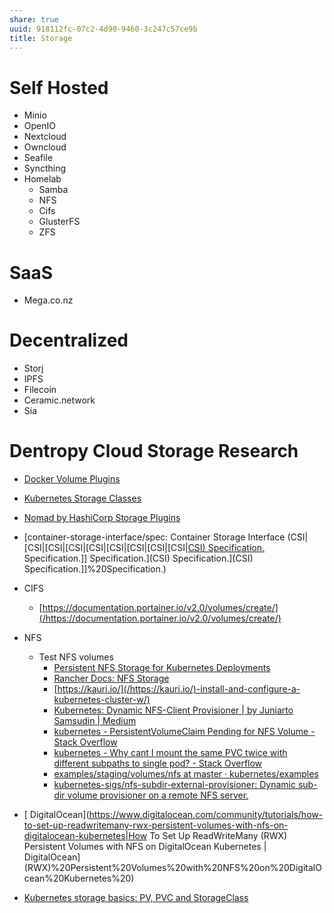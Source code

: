 ```yaml
---
share: true
uuid: 918112fc-07c2-4d90-9460-3c247c57ce9b
title: Storage
---
```

# Self Hosted

* Minio
* OpenIO
* Nextcloud
* Owncloud
* Seafile
* Syncthing
* Homelab
  * Samba
  * NFS
  * Cifs
  * GlusterFS
  * ZFS

# SaaS

* Mega.co.nz

# Decentralized

* Storj
* IPFS
* Filecoin
* Ceramic.network
* Sia

# Dentropy Cloud Storage Research

* [Docker Volume Plugins](https://docs.docker.com/engine/extend/legacy_plugins/)
* [Kubernetes Storage Classes](https://kubernetes.io/docs/concepts/storage/storage-classes/)
* [Nomad by HashiCorp Storage Plugins](https://www.nomadproject.io/docs/internals/plugins/csi)
* [container-storage-interface/spec: Container Storage Interface (CSI|[CSI|[CSI|[CSI|[CSI|[CSI|[CSI|[CSI|[CSI|[CSI) Specification.](/CSI) Specification.]] Specification.](CSI) Specification.](CSI) Specification.]]%20Specification.)

* CIFS
  * [https://documentation.portainer.io/v2.0/volumes/create/](/https://documentation.portainer.io/v2.0/volumes/create/)
* NFS
  * Test NFS volumes
    * [Persistent NFS Storage for Kubernetes Deployments](https://sysadmins.co.za/persistent-nfs-storage-for-kubernetes-deployments/)
    * [Rancher Docs: NFS Storage](https://rancher.com/docs/rancher/v2.x/en/cluster-admin/volumes-and-storage/examples/nfs/)
    * [https://kauri.io/](/https://kauri.io/)-install-and-configure-a-kubernetes-cluster-w/)
    * [Kubernetes: Dynamic NFS-Client Provisioner | by Juniarto Samsudin | Medium](https://juniarto-samsudin.medium.com/kubernetes-dynamic-nfs-client-provisioner-ad88de960bc3)
    * [kubernetes - PersistentVolumeClaim Pending for NFS Volume - Stack Overflow](https://stackoverflow.com/questions/51794018/persistentvolumeclaim-pending-for-nfs-volume)
    * [kubernetes - Why cant I mount the same PVC twice with different subpaths to single pod? - Stack Overflow](https://stackoverflow.com/questions/65931457/why-cant-i-mount-the-same-pvc-twice-with-different-subpaths-to-single-pod)
    * [examples/staging/volumes/nfs at master · kubernetes/examples](https://github.com/kubernetes/examples/tree/master/staging/volumes/nfs)
    * [kubernetes-sigs/nfs-subdir-external-provisioner: Dynamic sub-dir volume provisioner on a remote NFS server.](https://github.com/kubernetes-sigs/nfs-subdir-external-provisioner)
* [ DigitalOcean](https://www.digitalocean.com/community/tutorials/how-to-set-up-readwritemany-rwx-persistent-volumes-with-nfs-on-digitalocean-kubernetes|How To Set Up ReadWriteMany (RWX) Persistent Volumes with NFS on DigitalOcean Kubernetes | DigitalOcean](RWX)%20Persistent%20Volumes%20with%20NFS%20on%20DigitalOcean%20Kubernetes%20)
* [Kubernetes storage basics: PV, PVC and StorageClass](https://blog.mayadata.io/kubernetes-storage-basics-pv-pvc-and-storageclass)